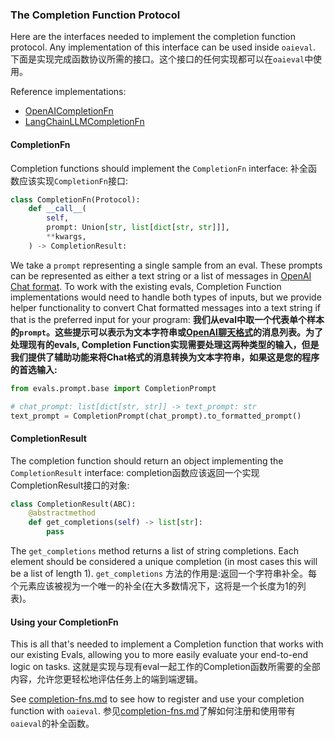 ### The Completion Function Protocol

Here are the interfaces needed to implement the completion function protocol. Any implementation of this interface can be used inside `oaieval`.
下面是实现完成函数协议所需的接口。这个接口的任何实现都可以在`oaieval`中使用。

Reference implementations:
- [OpenAICompletionFn](../evals/completion_fns/openai.py)
- [LangChainLLMCompletionFn](../evals/completion_fns/langchain_llm.py)

#### CompletionFn
Completion functions should implement the `CompletionFn` interface:
补全函数应该实现`CompletionFn`接口:
```python
class CompletionFn(Protocol):
    def __call__(
        self,
        prompt: Union[str, list[dict[str, str]]],
        **kwargs,
    ) -> CompletionResult:
```

We take a `prompt` representing a single sample from an eval. These prompts can be represented as either a text string or a list of messages in [OpenAI Chat format](https://platform.openai.com/docs/guides/chat/introduction). To work with the existing evals, Completion Function implementations would need to handle both types of inputs, but we provide helper functionality to convert Chat formatted messages into a text string if that is the preferred input for your program:
**我们从eval中取一个代表单个样本的`prompt`。这些提示可以表示为文本字符串或[OpenAI聊天格式](https://platform.openai.com/docs/guides/chat/introduction)的消息列表。为了处理现有的evals, Completion Function实现需要处理这两种类型的输入，但是我们提供了辅助功能来将Chat格式的消息转换为文本字符串，如果这是您的程序的首选输入:**
```python
from evals.prompt.base import CompletionPrompt

# chat_prompt: list[dict[str, str]] -> text_prompt: str
text_prompt = CompletionPrompt(chat_prompt).to_formatted_prompt()
```

#### CompletionResult
The completion function should return an object implementing the `CompletionResult` interface:
completion函数应该返回一个实现CompletionResult接口的对象:
```python
class CompletionResult(ABC):
    @abstractmethod
    def get_completions(self) -> list[str]:
        pass
```
The `get_completions` method returns a list of string completions. Each element should be considered a unique completion (in most cases this will be a list of length 1).
`get_completions` 方法的作用是:返回一个字符串补全。每个元素应该被视为一个唯一的补全(在大多数情况下，这将是一个长度为1的列表)。
#### Using your CompletionFn
This is all that's needed to implement a Completion function that works with our existing Evals, allowing you to more easily evaluate your end-to-end logic on tasks.
这就是实现与现有eval一起工作的Completion函数所需要的全部内容，允许您更轻松地评估任务上的端到端逻辑。

See [completion-fns.md](completion-fns.md) to see how to register and use your completion function with `oaieval`.
参见[completion-fns.md](completion-fns.md)了解如何注册和使用带有`oaieval`的补全函数。
